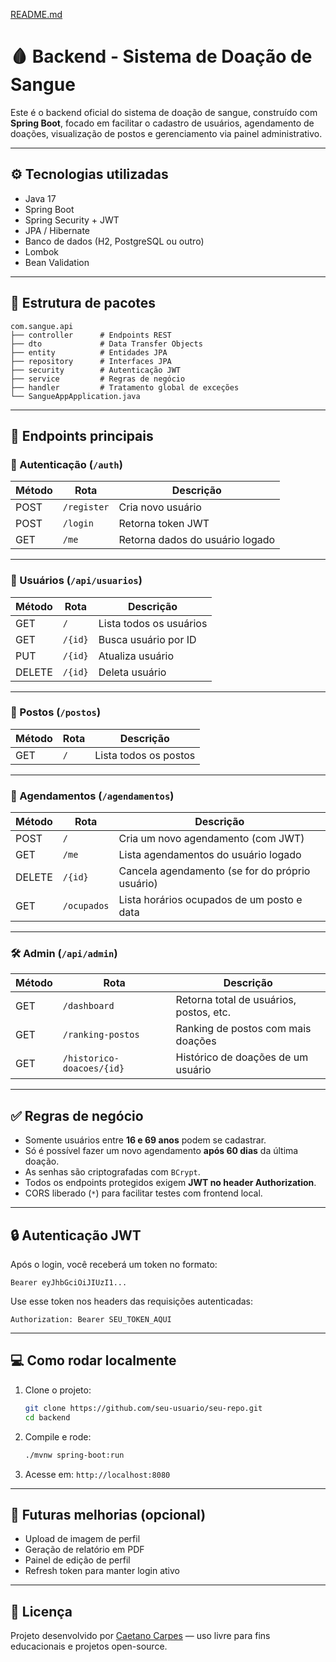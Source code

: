[README.md](https://github.com/user-attachments/files/21584751/README.md)

# 🩸 Backend - Sistema de Doação de Sangue

Este é o backend oficial do sistema de doação de sangue, construído com **Spring Boot**, focado em facilitar o cadastro de usuários, agendamento de doações, visualização de postos e gerenciamento via painel administrativo.

---

## ⚙️ Tecnologias utilizadas

- Java 17
- Spring Boot
- Spring Security + JWT
- JPA / Hibernate
- Banco de dados (H2, PostgreSQL ou outro)
- Lombok
- Bean Validation

---

## 📁 Estrutura de pacotes

```
com.sangue.api
├── controller      # Endpoints REST
├── dto             # Data Transfer Objects
├── entity          # Entidades JPA
├── repository      # Interfaces JPA
├── security        # Autenticação JWT
├── service         # Regras de negócio
├── handler         # Tratamento global de exceções
└── SangueAppApplication.java
```

---

## 🧪 Endpoints principais

### 🔐 Autenticação (`/auth`)
| Método | Rota           | Descrição                      |
|--------|----------------|-------------------------------|
| POST   | `/register`    | Cria novo usuário              |
| POST   | `/login`       | Retorna token JWT              |
| GET    | `/me`          | Retorna dados do usuário logado|

---

### 👤 Usuários (`/api/usuarios`)
| Método | Rota                 | Descrição                  |
|--------|----------------------|-----------------------------|
| GET    | `/`                  | Lista todos os usuários     |
| GET    | `/{id}`              | Busca usuário por ID        |
| PUT    | `/{id}`              | Atualiza usuário            |
| DELETE | `/{id}`              | Deleta usuário              |

---

### 🏥 Postos (`/postos`)
| Método | Rota     | Descrição             |
|--------|----------|------------------------|
| GET    | `/`      | Lista todos os postos  |

---

### 📅 Agendamentos (`/agendamentos`)
| Método | Rota            | Descrição                                       |
|--------|------------------|--------------------------------------------------|
| POST   | `/`              | Cria um novo agendamento (com JWT)              |
| GET    | `/me`            | Lista agendamentos do usuário logado            |
| DELETE | `/{id}`          | Cancela agendamento (se for do próprio usuário) |
| GET    | `/ocupados`      | Lista horários ocupados de um posto e data      |

---

### 🛠️ Admin (`/api/admin`)
| Método | Rota                          | Descrição                                |
|--------|-------------------------------|-------------------------------------------|
| GET    | `/dashboard`                  | Retorna total de usuários, postos, etc.   |
| GET    | `/ranking-postos`            | Ranking de postos com mais doações       |
| GET    | `/historico-doacoes/{id}`    | Histórico de doações de um usuário       |

---

## ✅ Regras de negócio

- Somente usuários entre **16 e 69 anos** podem se cadastrar.
- Só é possível fazer um novo agendamento **após 60 dias** da última doação.
- As senhas são criptografadas com `BCrypt`.
- Todos os endpoints protegidos exigem **JWT no header Authorization**.
- CORS liberado (`*`) para facilitar testes com frontend local.

---

## 🔒 Autenticação JWT

Após o login, você receberá um token no formato:

```
Bearer eyJhbGciOiJIUzI1...
```

Use esse token nos headers das requisições autenticadas:

```
Authorization: Bearer SEU_TOKEN_AQUI
```

---

## 💻 Como rodar localmente

1. Clone o projeto:
   ```bash
   git clone https://github.com/seu-usuario/seu-repo.git
   cd backend
   ```

2. Compile e rode:
   ```bash
   ./mvnw spring-boot:run
   ```

3. Acesse em: `http://localhost:8080`

---

## 🧠 Futuras melhorias (opcional)

- Upload de imagem de perfil
- Geração de relatório em PDF
- Painel de edição de perfil
- Refresh token para manter login ativo

---

## 📄 Licença

Projeto desenvolvido por [Caetano Carpes](https://github.com/caetanocarpes) — uso livre para fins educacionais e projetos open-source.
